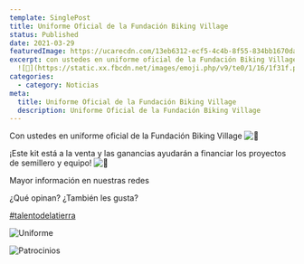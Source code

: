 ```yaml
---
template: SinglePost
title: Uniforme Oficial de la Fundación Biking Village
status: Published
date: 2021-03-29
featuredImage: https://ucarecdn.com/13eb6312-ecf5-4c4b-8f55-834bb1670da3/
excerpt: con ustedes en uniforme oficial de la Fundación Biking Village
  ![🌟](https://static.xx.fbcdn.net/images/emoji.php/v9/te0/1/16/1f31f.png)
categories:
  - category: Noticias
meta:
  title: Uniforme Oficial de la Fundación Biking Village
  description: Uniforme Oficial de la Fundación Biking Village
---
```

Con ustedes en uniforme oficial de la Fundación Biking Village ![🌟](https://static.xx.fbcdn.net/images/emoji.php/v9/te0/1/16/1f31f.png)

¡Este kit está a la venta y las ganancias ayudarán a financiar los proyectos de semillero y equipo! ![🌱](https://static.xx.fbcdn.net/images/emoji.php/v9/t69/1/16/1f331.png)

Mayor información en nuestras redes

¿Qué opinan? ¿También les gusta?

[\#talentodelatierra](https://www.facebook.com/hashtag/talentodelatierra?__eep__=6&__cft__[0]=AZX4Pu5Nmu6metqL03Lhq7cbnEnHCTqp1XUl9O8YGfV6QX_QD-PUVr9AfIxKMQPGkU7T8NViBD5zDbOnLJjgRRhZvS4MeDiXkg3Tlp0ctGc7U9dTXJlvHEshWw_la-ZJ4U-dvUTKtZYefn8J3vjMYMaU&__tn__=*NK-R)

![Uniforme](https://ucarecdn.com/01d82751-5d4a-4f26-8f56-ae34a20ae93c/ "Uniforme")

![Patrocinios](https://ucarecdn.com/4d3be607-02fc-4b60-8e52-21b81278e8a4/ "Patrocinios")
